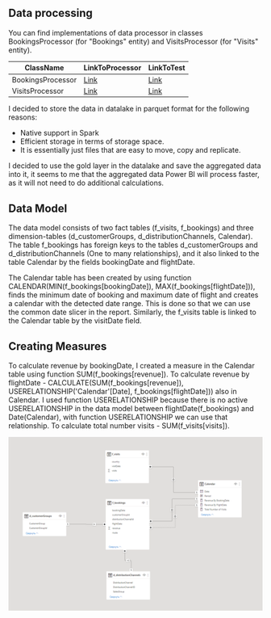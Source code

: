 ## Data processing
You can find implementations of data processor in classes BookingsProcessor (for "Bookings" entity) and VisitsProcessor (for "Visits" entity).

| ClassName | LinkToProcessor | LinkToTest |
| ------ | ------ | ------ |
| BookingsProcessor | [Link](https://github.com/garpuun/euwd-case-study/blob/develop/datawarehouse/src/main/java/org/example/processor/impl/BookingsProcessor.java) | [Link](https://github.com/garpuun/euwd-case-study/blob/develop/datawarehouse/src/test/java/org/example/processor/impl/BookingsProcessorTest.java) |
| VisitsProcessor | [Link](https://github.com/garpuun/euwd-case-study/blob/develop/datawarehouse/src/main/java/org/example/processor/impl/VisitsProcessor.java) | [Link](https://github.com/garpuun/euwd-case-study/blob/develop/datawarehouse/src/test/java/org/example/processor/impl/VisitsProcessorTest.java) |

I decided to store the data in datalake in parquet format for the following reasons:
- Native support in Spark
- Efficient storage in terms of storage space.
- It is essentially just files that are easy to move, copy and replicate.

I decided to use the gold layer in the datalake and save the aggregated data into it, it seems to me that the aggregated data Power BI will process faster, as it will not need to do additional calculations.

## Data Model

The data model consists of two fact tables (f_visits, f_bookings) and three dimension-tables (d_customerGroups, d_distributionChannels, Calendar).
The table f_bookings has foreign keys to the tables d_customerGroups and d_distributionChannels (One to many relationships), and it also linked to the table Calendar by the fields bookingDate and flightDate.

The Calendar table has been created by using function CALENDAR(MIN(f_bookings[bookingDate]), MAX(f_bookings[flightDate])), finds the minimum date of booking and maximum date of flight and creates a calendar with the detected date range.
This is done so that we can use the common date slicer in the report.
Similarly, the f_visits table is linked to the Calendar table by the visitDate field.

## Creating Measures

To calculate revenue by bookingDate, I created a measure in the Calendar table using function SUM(f_bookings[revenue]).
To calculate revenue by flightDate - CALCULATE(SUM(f_bookings[revenue]), USERELATIONSHIP('Calendar'[Date], f_bookings[flightDate])) also in Calendar.
I used function USERELATIONSHIP because there is no active USERELATIONSHIP in the data model between flightDate(f_bookings) and Date(Calendar), with function USERELATIONSHIP we can use that relationship.
To calculate total number visits - SUM(f_visits[visits]).

![img.png](img.png)